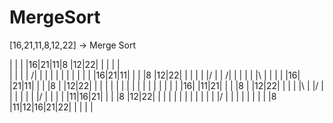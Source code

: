 # MergeSort


[16,21,11,8,12,22] -> Merge Sort


|  |  |  |16|21|11|8 |12|22|  |  |  |  |  
|  |  |  | /|  |  |  | \|  |  |  |  |  |
|  |16|21|11|  |  |  |8 |12|22|  |  |  |
|  |/ |  | /|  |  |  | \|  |\ |  |  |  |
|16|  |21|11|  |  |  |8 |  |12|22|  |  |
|  |  |  |  |  |  |  |  |  |  |  |  |  |
|16|  |11|21|  |  |  |8 |  |12|22|  |  |
|  |\ |  |/ |  |  |  | \|  |  |/ |  |  |
|  |11|16|21|  |  |  |8 |12|22|  |  |  |
|  |  | \|  |  |  |  |  |/ |  |  |  |  |
|  |  |  |8 |11|12|16|21|22|  |  |  |  |
